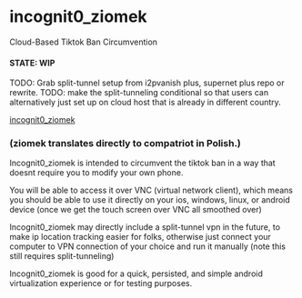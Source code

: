 # incognit0_ziomek
Cloud-Based Tiktok Ban Circumvention

#### STATE: WIP
TODO: Grab split-tunnel setup from i2pvanish plus, supernet plus repo or rewrite.
TODO: make the split-tunneling conditional so that users can alternatively just set up on cloud host that is already in different country.

[incognit0_ziomek](https://www.youtube.com/shorts/781yoclzkcg)


### (ziomek translates directly to compatriot in Polish.)


Incognit0_ziomek is intended to circumvent the tiktok ban in a way that doesnt require you to modify your own phone.



You will be able to access it over VNC (virtual network client), which means you should be able to use it directly on your ios, windows, linux, or android device (once we get the touch screen over VNC all smoothed over)

Incognit0_ziomek may directly include a split-tunnel vpn in the future, to make ip location tracking easier for folks, otherwise just connect your computer to VPN connection of your choice and run it manually (note this still requires split-tunneling)

Incognit0_ziomek is good for a quick, persisted, and simple android virtualization experience or for testing purposes.

